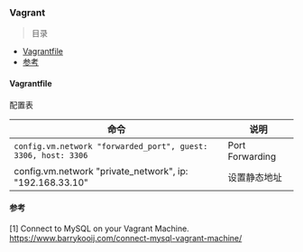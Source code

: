 ### Vagrant

> 目录
* [Vagrantfile](#vagrantfile)
* [参考](#参考)

#### Vagrantfile

配置表 

命令 | 说明
--- | ---
`config.vm.network "forwarded_port", guest: 3306, host: 3306` | Port Forwarding
config.vm.network "private_network", ip: "192.168.33.10" | 设置静态地址



#### 参考
[1] Connect to MySQL on your Vagrant Machine. https://www.barrykooij.com/connect-mysql-vagrant-machine/